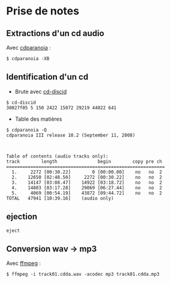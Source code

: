 # Prise de notes

## Extractions d'un cd audio

Avec [cdparanoia](https://linuxconfig.org/how-to-rip-an-audio-cd-from-the-command-line-using-cdparanoia) :

```
$ cdparanoia -XB
```

## Identification d'un cd

- Brute avec [cd-discid](https://github.com/taem/cd-discid)

```
$ cd-discid
30027f05 5 150 2422 15072 29219 44022 641
```

- Table des matières

```
$ cdparanoia -Q
cdparanoia III release 10.2 (September 11, 2008)

 

Table of contents (audio tracks only):
track        length               begin        copy pre ch
===========================================================
  1.     2272 [00:30.22]        0 [00:00.00]    no   no  2
  2.    12650 [02:48.50]     2272 [00:30.22]    no   no  2
  3.    14147 [03:08.47]    14922 [03:18.72]    no   no  2
  4.    14803 [03:17.28]    29069 [06:27.44]    no   no  2
  5.     4069 [00:54.19]    43872 [09:44.72]    no   no  2
TOTAL   47941 [10:39.16]    (audio only)
```

## ejection

```
eject
```

## Conversion wav -> mp3

Avec [ffmpeg](https://lonewolfonline.net/convert-wav-mp3-linux/) :

```
$ ffmpeg -i track01.cdda.wav -acodec mp3 track01.cdda.mp3
```
